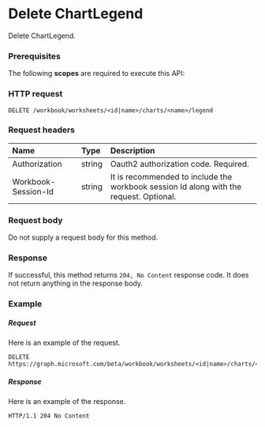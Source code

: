 # Delete ChartLegend

Delete ChartLegend.
### Prerequisites
The following **scopes** are required to execute this API: 
### HTTP request
<!-- { "blockType": "ignored" } -->
```http
DELETE /workbook/worksheets/<id|name>/charts/<name>/legend

```
### Request headers
| Name       | Type | Description|
|:---------------|:--------|:----------|
| Authorization  |string | Oauth2 authorization code. Required.| 
| Workbook-Session-Id  |string |It is recommended to include the workbook session Id along with the request. Optional.|

### Request body
Do not supply a request body for this method.


### Response
If successful, this method returns `204, No Content` response code. It does not return anything in the response body.

### Example
##### Request
Here is an example of the request.
<!-- {
  "blockType": "request",
  "name": "delete_chartlegend"
}-->
```http
DELETE https://graph.microsoft.com/beta/workbook/worksheets/<id|name>/charts/<name>/legend
```
##### Response
Here is an example of the response.
<!-- {
  "blockType": "response",
  "truncated": false
} -->
```http
HTTP/1.1 204 No Content
```

<!-- uuid: 8fcb5dbc-d5aa-4681-8e31-b001d5168d79
2015-10-25 14:57:30 UTC -->
<!-- {
  "type": "#page.annotation",
  "description": "Delete ChartLegend",
  "keywords": "",
  "section": "documentation",
  "tocPath": ""
}-->